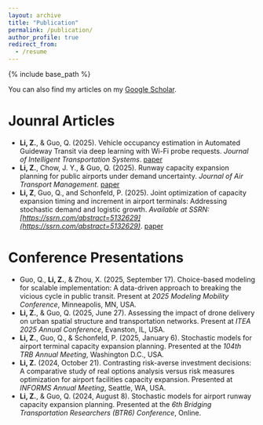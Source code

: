 ```yaml
---
layout: archive
title: "Publication"
permalink: /publication/
author_profile: true
redirect_from:
  - /resume
---
```


{% include base_path %}

You can also find my articles on my [Google Scholar](https://scholar.google.com/citations?user=acIQuOYAAAAJ&hl=en).


Jounral Articles
======
* **Li, Z.**, & Guo, Q. (2025). Vehicle occupancy estimation in Automated Guideway Transit via deep learning with Wi-Fi probe requests. *Journal of Intelligent Transportation Systems*. [paper](https://doi.org/10.1080/15472450.2025.2499590)
* **Li, Z.**, Chow, J. Y., & Guo, Q. (2025). Runway capacity expansion planning for public airports under demand uncertainty. *Journal of Air Transport Management*. [paper](https://doi.org/10.1016/j.jairtraman.2025.102824)
* **Li, Z**, Guo, Q., and Schonfeld, P. (2025). Joint optimization of capacity expansion timing and increment in airport terminals: Addressing stochastic demand and logistic growth. *Available at SSRN: [https://ssrn.com/abstract=5132629](https://ssrn.com/abstract=5132629)*. [paper](http://dx.doi.org/10.2139/ssrn.5132629)



  
Conference Presentations
======
* Guo, Q., **Li, Z.**, & Zhou, X. (2025, September 17). Choice-based modeling for scalable implementation: A data-driven approach to breaking the vicious cycle in public transit. Present at *2025 Modeling Mobility Conference*, Minneapolis, MN, USA.
* **Li, Z.**, & Guo, Q. (2025, June 27). Assessing the impact of drone delivery on urban spatial structure and transportation networks. Present at *ITEA 2025 Annual Conference*, Evanston, IL, USA.
* **Li, Z.**, Guo, Q., & Schonfeld, P. (2025, January 6). Stochastic models for airport terminal capacity expansion planning. Presented at the *104th TRB Annual Meeting*, Washington D.C., USA.
* **Li, Z.** (2024, October 21). Contrasting risk-averse investment decisions: A comparative study of real options analysis versus risk measures optimization for airport facilities capacity expansion. Presented at *INFORMS Annual Meeting*, Seattle, WA, USA.
* **Li, Z.**, & Guo, Q. (2024, August 8). Stochastic models for airport runway capacity expansion planning. Presented at the *6th Bridging Transportation Researchers (BTR6) Conference*, Online.

